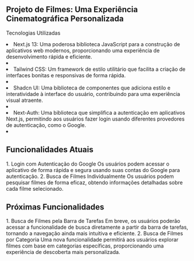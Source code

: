 ## Projeto de Filmes: Uma Experiência Cinematográfica Personalizada
Tecnologias Utilizadas <br />

 <li><span>Next.js 13:</span> Uma poderosa biblioteca JavaScript para a construção de aplicativos web modernos, proporcionando uma experiência de desenvolvimento rápida e eficiente. <li/>

 <li><span>Tailwind CSS:</span> Um framework de estilo utilitário que facilita a criação de interfaces bonitas e responsivas de forma rápida.<li/>

 <li><span>Shadcn UI:</span> Uma biblioteca de componentes que adiciona estilo e interatividade à interface do usuário, contribuindo para uma experiência visual atraente.<li/>

 <li><span>Next-Auth:</span> Uma biblioteca que simplifica a autenticação em aplicativos Next.js, permitindo aos usuários fazer login usando diferentes provedores de autenticação, como o Google.<li/>

## Funcionalidades Atuais
<span>1. Login com Autenticação do Google</span>
Os usuários podem acessar o aplicativo de forma rápida e segura usando suas contas do Google para autenticação.
<span>2. Busca de Filmes Individualmente</span>
Os usuários podem pesquisar filmes de forma eficaz, obtendo informações detalhadas sobre cada filme selecionado.
## Próximas Funcionalidades
<span>1. Busca de Filmes pela Barra de Tarefas</span>
Em breve, os usuários poderão acessar a funcionalidade de busca diretamente a partir da barra de tarefas, tornando a navegação ainda mais intuitiva e eficiente.
<span>2. Busca de Filmes por Categoria</span>
Uma nova funcionalidade permitirá aos usuários explorar filmes com base em categorias específicas, proporcionando uma experiência de descoberta mais personalizada.

